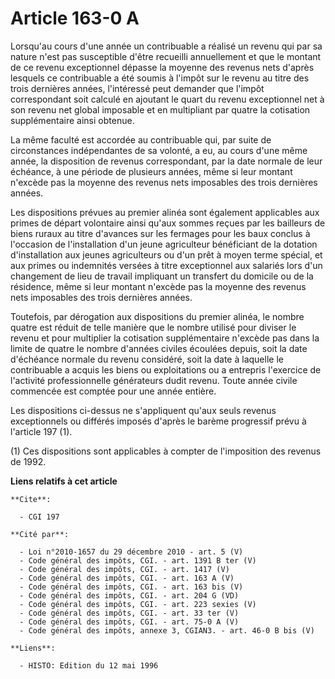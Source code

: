 # Article 163-0 A

Lorsqu'au cours d'une année un contribuable a réalisé un revenu qui par sa nature n'est pas susceptible d'être recueilli
annuellement et que le montant de ce revenu exceptionnel dépasse la moyenne des revenus nets d'après lesquels ce contribuable
a été soumis à l'impôt sur le revenu au titre des trois dernières années, l'intéressé peut demander que l'impôt correspondant
soit calculé en ajoutant le quart du revenu exceptionnel net à son revenu net global imposable et en multipliant par quatre
la cotisation supplémentaire ainsi obtenue.

La même faculté est accordée au contribuable qui, par suite de circonstances indépendantes de sa volonté, a eu, au cours
d'une même année, la disposition de revenus correspondant, par la date normale de leur échéance, à une période de plusieurs
années, même si leur montant n'excède pas la moyenne des revenus nets imposables des trois dernières années.

Les dispositions prévues au premier alinéa sont également applicables aux primes de départ volontaire ainsi qu'aux sommes
reçues par les bailleurs de biens ruraux au titre d'avances sur les fermages pour les baux conclus à l'occasion de
l'installation d'un jeune agriculteur bénéficiant de la dotation d'installation aux jeunes agriculteurs ou d'un prêt à moyen
terme spécial, et aux primes ou indemnités versées à titre exceptionnel aux salariés lors d'un changement de lieu de travail
impliquant un transfert du domicile ou de la résidence, même si leur montant n'excède pas la moyenne des revenus nets
imposables des trois dernières années.

Toutefois, par dérogation aux dispositions du premier alinéa, le nombre quatre est réduit de telle manière que le nombre
utilisé pour diviser le revenu et pour multiplier la cotisation supplémentaire n'excède pas dans la limite de quatre le
nombre d'années civiles écoulées depuis, soit la date d'échéance normale du revenu considéré, soit la date à laquelle le
contribuable a acquis les biens ou exploitations ou a entrepris l'exercice de l'activité professionnelle générateurs dudit
revenu. Toute année civile commencée est comptée pour une année entière.

Les dispositions ci-dessus ne s'appliquent qu'aux seuls revenus exceptionnels ou différés imposés d'après le barème
progressif prévu à l'article 197 (1).

(1) Ces dispositions sont applicables à compter de l'imposition des revenus de 1992.

**Liens relatifs à cet article**

	**Cite**:

	  - CGI 197

	**Cité par**:

	  - Loi n°2010-1657 du 29 décembre 2010 - art. 5 (V)
	  - Code général des impôts, CGI. - art. 1391 B ter (V)
	  - Code général des impôts, CGI. - art. 1417 (V)
	  - Code général des impôts, CGI. - art. 163 A (V)
	  - Code général des impôts, CGI. - art. 163 bis (V)
	  - Code général des impôts, CGI. - art. 204 G (VD)
	  - Code général des impôts, CGI. - art. 223 sexies (V)
	  - Code général des impôts, CGI. - art. 33 ter (V)
	  - Code général des impôts, CGI. - art. 75-0 A (V)
	  - Code général des impôts, annexe 3, CGIAN3. - art. 46-0 B bis (V)

	**Liens**:

	  - HISTO: Edition du 12 mai 1996
